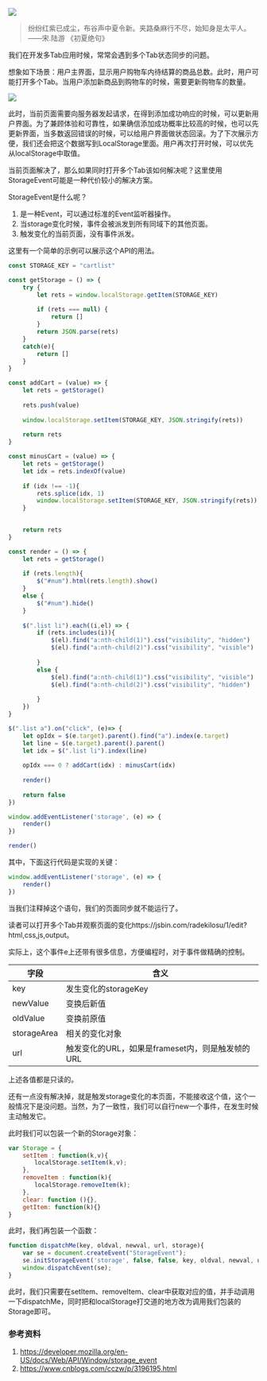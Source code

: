 ![](https://p0.ssl.qhimg.com/t019bf8a61337d21770.png)

> 纷纷红紫已成尘，布谷声中夏令新。夹路桑麻行不尽，始知身是太平人。 ——宋.陆游 《初夏绝句》 

我们在开发多Tab应用时候，常常会遇到多个Tab状态同步的问题。

想象如下场景：用户主界面，显示用户购物车内待结算的商品总数。此时，用户可能打开多个Tab。当用户添加新商品到购物车的时候，需要更新购物车的数量。

![](https://p1.ssl.qhimg.com/t016d1dfe8aa83f5cd0.png)

此时，当前页面需要向服务器发起请求，在得到添加成功响应的时候，可以更新用户界面。为了兼顾体验和可靠性，如果确信添加成功概率比较高的时候，也可以先更新界面，当多数返回错误的时候，可以给用户界面做状态回滚。为了下次展示方便，我们还会把这个数据写到LocalStorage里面。用户再次打开时候，可以优先从localStorage中取值。 

当前页面解决了，那么如果同时打开多个Tab该如何解决呢？这里使用StorageEvent可能是一种代价较小的解决方案。

StorageEvent是什么呢？

1. 是一种Event，可以通过标准的Event监听器操作。
1. 当storage变化时候，事件会被派发到所有同域下的其他页面。
1. 触发变化的当前页面，没有事件派发。

这里有一个简单的示例可以展示这个API的用法。

```JavaScript
const STORAGE_KEY = "cartlist"

const getStorage = () => {
	try {
		let rets = window.localStorage.getItem(STORAGE_KEY)
		
		if (rets === null) {
			return []
		}
		return JSON.parse(rets)
	}
	catch(e){
		return []
	}
}

const addCart = (value) => {
	let rets = getStorage()
	
	rets.push(value)
	
	window.localStorage.setItem(STORAGE_KEY, JSON.stringify(rets))
	
	return rets	
}

const minusCart = (value) => {
	let rets = getStorage()
	let idx = rets.indexOf(value)
	
	if (idx !== -1){
		rets.splice(idx, 1)
		window.localStorage.setItem(STORAGE_KEY, JSON.stringify(rets))
	}

	
	return rets	
}

const render = () => {
	let rets = getStorage()
	
	if (rets.length){
		$("#num").html(rets.length).show()
	}
	else {
		$("#num").hide()
	}
	
	$(".list li").each((i,el) => {
		if (rets.includes(i)){
			$(el).find("a:nth-child(1)").css("visibility", "hidden")
			$(el).find("a:nth-child(2)").css("visibility", "visible")
			
		}
		else {
			$(el).find("a:nth-child(1)").css("visibility", "visible")
			$(el).find("a:nth-child(2)").css("visibility", "hidden")
			
		}
	})
}

$(".list a").on("click", (e)=> {
	let opIdx = $(e.target).parent().find("a").index(e.target)
	let line = $(e.target).parent().parent()
	let idx = $(".list li").index(line)
	
	opIdx === 0 ? addCart(idx) : minusCart(idx)
	
	render()
	
	return false
})

window.addEventListener('storage', (e) => {
	render()
})

render()
```

其中，下面这行代码是实现的关键：

```JavaScript
window.addEventListener('storage', (e) => {
	render()
})
```

当我们注释掉这个语句，我们的页面同步就不能运行了。

读者可以打开多个Tab并观察页面的变化https://jsbin.com/radekilosu/1/edit?html,css,js,output。

实际上，这个事件e上还带有很多信息，方便编程时，对于事件做精确的控制。

| 字段        | 含义                                             |
| ----------- | ------------------------------------------------ |
| key         | 发生变化的storageKey                             |
| newValue    | 变换后新值                                       |
| oldValue    | 变换前原值                                       |
| storageArea | 相关的变化对象                                   |
| url         | 触发变化的URL，如果是frameset内，则是触发帧的URL |

上述各值都是只读的。

还有一点没有解决掉，就是触发storage变化的本页面，不能接收这个值，这个一般情况下是没问题。当然，为了一致性，我们可以自行new一个事件，在发生时候主动触发它。

此时我们可以包装一个新的Storage对象：

```JavaScript
var Storage = {
    setItem : function(k,v){
    　　localStorage.setItem(k,v);
    },
    removeItem : function(k){
    　　localStorage.removeItem(k);
    },
    clear: function (){},
    getItem: function(k){}
}
```

此时，我们再包装一个函数：

```javascript
function dispatchMe(key, oldval, newval, url, storage){
    var se = document.createEvent("StorageEvent");
    se.initStorageEvent('storage', false, false, key, oldval, newval, url, storage);
    window.dispatchEvent(se);
}
```

此时，我们只需要在setItem、removeItem、clear中获取对应的值，并手动调用一下dispatchMe，同时把和localStorage打交道的地方改为调用我们包装的Storage即可。

### 参考资料

1. https://developer.mozilla.org/en-US/docs/Web/API/Window/storage_event
2. https://www.cnblogs.com/cczw/p/3196195.html